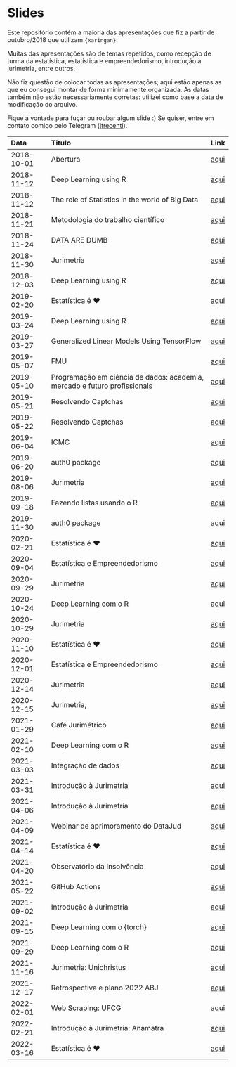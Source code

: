 
# Slides

<!-- README.md is generated from README.Rmd. Please edit that file -->

Este repositório contém a maioria das apresentações que fiz a partir de
outubro/2018 que utilizam `{xaringan}`.

Muitas das apresentações são de temas repetidos, como recepção de turma
da estatística, estatística e empreendedorismo, introdução à jurimetria,
entre outros.

Não fiz questão de colocar todas as apresentações; aqui estão apenas as
que eu consegui montar de forma minimamente organizada. As datas também
não estão necessariamente corretas: utilizei como base a data de
modificação do arquivo.

Fique a vontade para fuçar ou roubar algum slide :) Se quiser, entre em
contato comigo pelo Telegram ([jtrecenti](https://t.me/jtrecenti)).

| Data       | Titulo                                                                    | Link                                                                         |
|:-----------|:--------------------------------------------------------------------------|:-----------------------------------------------------------------------------|
| 2018-10-01 | Abertura                                                                  | [aqui](https://jtrecenti.github.io/slides/docs/amostra/index.html)           |
| 2018-11-12 | Deep Learning using R                                                     | [aqui](https://jtrecenti.github.io/slides/docs/ufba-dl/index.html)           |
| 2018-11-12 | The role of Statistics in the world of Big Data                           | [aqui](https://jtrecenti.github.io/slides/docs/ufba-rt/index.html)           |
| 2018-11-21 | Metodologia do trabalho científico                                        | [aqui](https://jtrecenti.github.io/slides/docs/cogeae/index.html)            |
| 2018-11-24 | DATA ARE DUMB                                                             | [aqui](https://jtrecenti.github.io/slides/docs/encontro-conre3/index.html)   |
| 2018-11-30 | Jurimetria                                                                | [aqui](https://jtrecenti.github.io/slides/docs/futurelaw/index.html)         |
| 2018-12-03 | Deep Learning using R                                                     | [aqui](https://jtrecenti.github.io/slides/docs/ime-dl/index.html)            |
| 2019-02-20 | Estatística é ❤️                                                          | [aqui](https://jtrecenti.github.io/slides/docs/ime2019/index.html)           |
| 2019-03-24 | Deep Learning using R                                                     | [aqui](https://jtrecenti.github.io/slides/docs/emr-dl/index.html)            |
| 2019-03-27 | Generalized Linear Models Using TensorFlow                                | [aqui](https://jtrecenti.github.io/slides/docs/emr2019/index.html)           |
| 2019-05-07 | FMU                                                                       | [aqui](https://jtrecenti.github.io/slides/docs/fmu/index.html)               |
| 2019-05-10 | Programação em ciência de dados: academia, mercado e futuro profissionais | [aqui](https://jtrecenti.github.io/slides/docs/insper/index.html)            |
| 2019-05-21 | Resolvendo Captchas                                                       | [aqui](https://jtrecenti.github.io/slides/docs/ser/index.html)               |
| 2019-05-22 | Resolvendo Captchas                                                       | [aqui](https://jtrecenti.github.io/slides/docs/ser-dl/index.html)            |
| 2019-06-04 | ICMC                                                                      | [aqui](https://jtrecenti.github.io/slides/docs/icmc/index.html)              |
| 2019-06-20 | auth0 package                                                             | [aqui](https://jtrecenti.github.io/slides/docs/user/index.html)              |
| 2019-08-06 | Jurimetria                                                                | [aqui](https://jtrecenti.github.io/slides/docs/aulajur/index.html)           |
| 2019-09-18 | Fazendo listas usando o R                                                 | [aqui](https://jtrecenti.github.io/slides/docs/amostra2019/index.html)       |
| 2019-11-30 | auth0 package                                                             | [aqui](https://jtrecenti.github.io/slides/docs/satrday/index.html)           |
| 2020-02-21 | Estatística é ❤️                                                          | [aqui](https://jtrecenti.github.io/slides/docs/ime2020/index.html)           |
| 2020-09-04 | Estatística e Empreendedorismo                                            | [aqui](https://jtrecenti.github.io/slides/docs/feira/index.html)             |
| 2020-09-29 | Jurimetria                                                                | [aqui](https://jtrecenti.github.io/slides/docs/pge/index.html)               |
| 2020-10-24 | Deep Learning com o R                                                     | [aqui](https://jtrecenti.github.io/slides/docs/ufba2020/index.html)          |
| 2020-10-29 | Jurimetria                                                                | [aqui](https://jtrecenti.github.io/slides/docs/furg/index.html)              |
| 2020-11-10 | Estatística é ❤️                                                          | [aqui](https://jtrecenti.github.io/slides/docs/ufpr2020/index.html)          |
| 2020-12-01 | Estatística e Empreendedorismo                                            | [aqui](https://jtrecenti.github.io/slides/docs/epei/index.html)              |
| 2020-12-14 | Jurimetria                                                                | [aqui](https://jtrecenti.github.io/slides/docs/esa/index.html)               |
| 2020-12-15 | Jurimetria,                                                               | [aqui](https://jtrecenti.github.io/slides/docs/lgpd/index.html)              |
| 2021-01-29 | Café Jurimétrico                                                          | [aqui](https://jtrecenti.github.io/slides/docs/cafe-202101/index.html)       |
| 2021-02-10 | Deep Learning com o R                                                     | [aqui](https://jtrecenti.github.io/slides/docs/ufrn2021/index.html)          |
| 2021-03-03 | Integração de dados                                                       | [aqui](https://jtrecenti.github.io/slides/docs/futurelaw2021/index.html)     |
| 2021-03-31 | Introdução à Jurimetria                                                   | [aqui](https://jtrecenti.github.io/slides/docs/jurimetria/index.html)        |
| 2021-04-06 | Introdução à Jurimetria                                                   | [aqui](https://jtrecenti.github.io/slides/docs/cedes/index.html)             |
| 2021-04-09 | Webinar de aprimoramento do DataJud                                       | [aqui](https://jtrecenti.github.io/slides/docs/faxinajud/index.html)         |
| 2021-04-14 | Estatística é ❤️                                                          | [aqui](https://jtrecenti.github.io/slides/docs/ime2021/index.html)           |
| 2021-04-20 | Observatório da Insolvência                                               | [aqui](https://jtrecenti.github.io/slides/docs/oabpr2021/index.html)         |
| 2021-05-22 | GitHub Actions                                                            | [aqui](https://jtrecenti.github.io/slides/docs/ser2021/apresentacao.html)    |
| 2021-09-02 | Introdução à Jurimetria                                                   | [aqui](https://jtrecenti.github.io/slides/docs/insper-jurimetria/index.html) |
| 2021-09-15 | Deep Learning com o {torch}                                               | [aqui](https://jtrecenti.github.io/slides/docs/petufpr2021/index.html)       |
| 2021-09-29 | Deep Learning com o R                                                     | [aqui](https://jtrecenti.github.io/slides/docs/estathidados/index.html)      |
| 2021-11-16 | Jurimetria: Unichristus                                                   | [aqui](https://jtrecenti.github.io/slides/docs/unichristus/index.html)       |
| 2021-12-17 | Retrospectiva e plano 2022 ABJ                                            | [aqui](https://jtrecenti.github.io/slides/docs/retrosp2021/index.html)       |
| 2022-02-01 | Web Scraping: UFCG                                                        | [aqui](https://jtrecenti.github.io/slides/docs/ufcg/index.html)              |
| 2022-02-21 | Introdução à Jurimetria: Anamatra                                         | [aqui](https://jtrecenti.github.io/slides/docs/anamatra/index.html)          |
| 2022-03-16 | Estatística é ❤️                                                          | [aqui](https://jtrecenti.github.io/slides/docs/ime2022/index.html)           |
